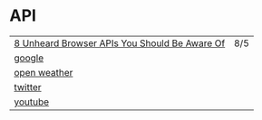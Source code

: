 # API

|  |  |
| :--- | :--- |
| [8 Unheard Browser APIs You Should Be Aware Of](https://medium.com/better-programming/8-unheard-of-browser-apis-you-should-be-aware-of-45247e7d5f3a) | 8/5 |
| [google](https://developers.google.com/drive/api/v2/reference/) |  |
| [open weather](https://openweathermap.org/api) |  |
| [twitter](https://github.com/twitter-archive/twitter-kit-android/wiki) |  |
| [youtube](https://developers.google.com/youtube/v3) |  |


